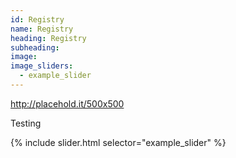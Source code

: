 ```yaml
---
id: Registry
name: Registry
heading: Registry 
subheading: 
image: 
image_sliders:
  - example_slider
---
```


http://placehold.it/500x500

Testing 

{% include slider.html selector="example_slider" %}
